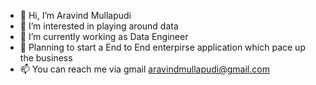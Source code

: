 - 👋 Hi, I’m Aravind Mullapudi
- 👀 I’m interested in playing around data
- 🌱 I’m currently working as Data Engineer
- 💞️ Planning to start a End to End enterpirse application which pace up the business
- 📫 You can reach me via gmail aravindmullapudi@gmail.com

<!---
I'm passionate data engineer working for various clients on building the best end to end data solutions.  
--->
